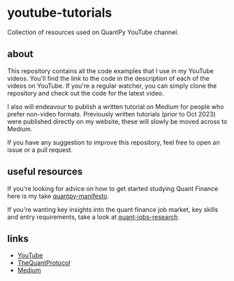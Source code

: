 # youtube-tutorials

Collection of resources used on QuantPy YouTube channel.

## about

This repository contains all the code examples that I use in my YouTube videos. You'll find the link to the code in the description of each of the videos on YouTube. If you're a regular watcher, you can simply clone the repository and check out the code for the latest video.

I also will endeavour to publish a written tutorial on Medium for people who prefer non-video formats. Previously written tutorials (prior to Oct 2023) were published directly on my website, these will slowly be moved across to Medium.

If you have any suggestion to improve this repository, feel free to open an issue or a pull request.

## useful resources

If you're looking for advice on how to get started studying Quant Finance here is my take [quantpy-manifesto](https://github.com/TheQuantPy/quantpy-manifesto).

If you're wanting key insights into the quant finance job market, key skills and entry requirements, take a look at [quant-jobs-research](https://github.com/TheQuantPy/quant-jobs-research).

## links

- [YouTube](https://www.youtube.com/@QuantPy)
- [TheQuantProtocol](https://quantpykit.com/)
- [Medium](https://medium.com/@pythonforquants)
